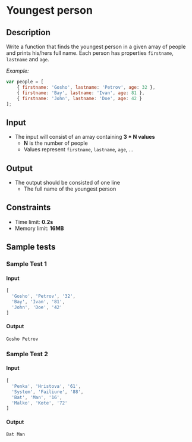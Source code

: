 ﻿# Youngest person

## Description
Write a function that finds the youngest person in a given array of people and prints his/hers full name.
Each person has properties `firstname`, `lastname` and `age`.

_Example:_

```js
var people = [
    { firstname: 'Gosho', lastname: 'Petrov', age: 32 },
    { firstname: 'Bay', lastname: 'Ivan', age: 81 },
    { firstname: 'John', lastname: 'Doe', age: 42 }
];
```

## Input
- The input will consist of an array containing **3 \* N values**
  - **N** is the number of people
  - Values represent `firstname`, `lastname`, `age`, ...

## Output
- The output should be consisted of one line
  - The full name of the youngest person

## Constraints
- Time limit: **0.2s**
- Memory limit: **16MB**

## Sample tests

### Sample Test 1

#### Input
```js
[
  'Gosho', 'Petrov', '32',
  'Bay', 'Ivan', '81',
  'John', 'Doe', '42'
]
```

#### Output
```
Gosho Petrov
```

### Sample Test 2

#### Input
```js
[
  'Penka', 'Hristova', '61',
  'System', 'Failiure', '88',
  'Bat', 'Man', '16',
  'Malko', 'Kote', '72'
]
```

#### Output
```
Bat Man
```
